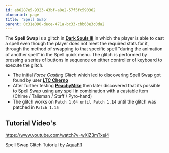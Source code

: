 ```yaml
---
id: ab6287e5-9323-43bf-a8e2-57f5fc590362
blueprint: page
title: 'Spell Swap'
parent: 0c31e090-dece-471a-bc33-cbb63e3c0da2
---
```

The **Spell Swap** is a glitch in [**Dark Souls III**](/darksouls3) in which the player is able to cast a spell even though the player does not meet the required stats for it, through the method of swapping to that specific spell "during the animation of another spell" in the Spell quick menu. The glitch is performed by pressing a series of buttons in sequence on either controller of keyboard to execute the glitch.

- The initial *Force Casting Glitch* which led to discovering Spell Swap got found by user [**LTC Cherno**](//youtube.com/channel/UCvJ_b5AL_w5Sv0-cSIwuijQ)
- After further testing [**PeachyMike**](//youtube.com/channel/UCr2ZxaDmvfzIOr_5PE20EEA) then later discovered that its possible to Spell Swap using any spell in combination with a castable item (Chime / Talisman / Staff / Pyro-hand)
- The glitch works on `Patch 1.04 until Patch 1.14` until the glitch was patched in `Patch 1.15`

## Tutorial Video's

https://www.youtube.com/watch?v=wXiZ3mTxei4

Spell Swap Glitch Tutorial by [AquaFR](https://www.youtube.com/@aquafr303)
